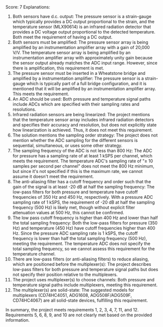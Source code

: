 Score: 7
Explanations: 
1. Both sensors have d.c. output: The pressure sensor is a strain-gauge which typically provides a DC output proportional to the strain, and the temperature sensor (MLX90614) is an infrared radiation detector that provides a DC voltage output proportional to the detected temperature. Both meet the requirement of having a DC output.
2. Both sensors must be amplified: The pressure sensor array is being amplified by an instrumentation amplifier array with a gain of 20,000 V/V. The temperature sensor array is being amplified by an instrumentation amplifier array with approximately unity gain because the sensor output already matches the ADC input range. However, since there is amplification, this requirement is met.
3. The pressure sensor must be inserted in a Wheatstone bridge and amplified by a instrumentation amplifier: The pressure sensor is a strain-gauge which is typically part of a full bridge configuration, and it is mentioned that it will be amplified by an instrumentation amplifier array. This meets the requirement.
4. An ADC should be used: Both pressure and temperature signal paths include ADCs which are specified with their sampling rates and resolutions.
5. Infrared radiation sensors are being linearized: The project mentions that the temperature sensor array includes infrared radiation detectors and specifies their accuracy and resolution, but does not explicitly state how linearization is achieved. Thus, it does not meet this requirement.
6. The solution mentions the sampling order strategy: The project does not mention whether the ADC sampling for the different sensors is sequential, simultaneous, or uses some other strategy.
7. The sampling frequency of the ADC is not less than 800 Hz: The ADC for pressure has a sampling rate of at least 1 kSPS per channel, which meets the requirement. The temperature ADC's sampling rate of "≥ 10 samples per second per channel" does not meet the 800 Hz minimum, but since it's not specified if this is the maximum rate, we cannot assume it doesn't meet the requirement.
8. The anti-aliasing filter has a cutoff frequency and order such that the gain of the signal is at least -20 dB at half the sampling frequency: The low-pass filters for both pressure and temperature have cutoff frequencies of 350 Hz and 450 Hz, respectively. With a pressure ADC sampling rate of 1 kSPS, the requirement of -20 dB at half the sampling frequency (500 Hz) is likely met, though without explicit filter attenuation values at 500 Hz, this cannot be confirmed.
9. The low pass cutoff frequency is higher than 400 Hz and lower than half the total sampling frequency: Both the low-pass filters for pressure (350 Hz) and temperature (450 Hz) have cutoff frequencies higher than 400 Hz. Since the pressure ADC sampling rate is 1 kSPS, the cutoff frequency is lower than half the total sampling frequency (500 Hz), meeting the requirement. The temperature ADC does not specify the total sampling frequency, so we cannot assess this requirement for the temperature channel.
10. There are low-pass filters (or anti-aliasing filters) to reduce aliasing, which are positioned before the multiplexer(s): The project describes low-pass filters for both pressure and temperature signal paths but does not specify their position relative to the multiplexers.
11. The project uses multiplexer(s) to choose channels: Both pressure and temperature signal paths include multiplexers, meeting this requirement.
12. The multiplexer(s) are solid-state: The suggested models for multiplexers (CD74HC4051, ADG1608, ADG508F/ADG509F, CD74HC4067) are all solid-state devices, fulfilling this requirement.

In summary, the project meets requirements 1, 2, 3, 4, 7, 11, and 12. Requirements 5, 6, 8, 9, and 10 are not clearly met based on the provided information.